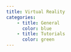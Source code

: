 ```yaml
---
title: Virtual Reality
categories:
    - title: General
      color: blue
    - title: Tutorials
      color: green
---
```

<!--
     - title: Documentation
       color: red -->
